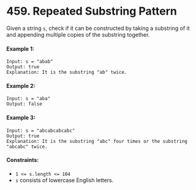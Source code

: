 # 459. Repeated Substring Pattern

Given a string `s`, check if it can be constructed by taking a substring of it and appending multiple copies of the substring together.

#### Example 1:

```
Input: s = "abab"
Output: true
Explanation: It is the substring "ab" twice.
```

#### Example 2:

```
Input: s = "aba"
Output: false
```

#### Example 3:

```
Input: s = "abcabcabcabc"
Output: true
Explanation: It is the substring "abc" four times or the substring "abcabc" twice.
``` 

#### Constraints:

+ `1 <= s.length <= 104`
+ `s` consists of lowercase English letters.

